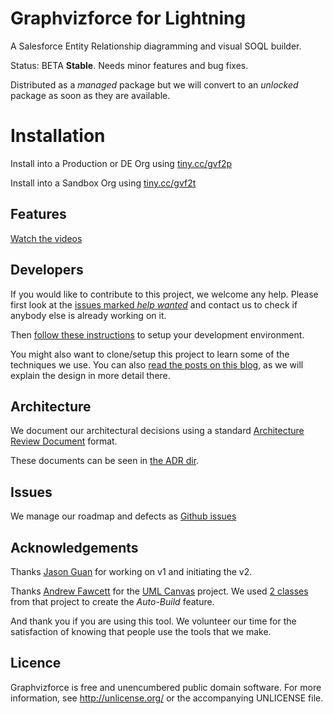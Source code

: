 # Graphvizforce for Lightning

A Salesforce Entity Relationship diagramming and visual SOQL builder.

Status: BETA **Stable**. Needs minor features and bug fixes.

Distributed as a *managed* package but we will convert to an *unlocked* package as soon as they are available.

# Installation

Install into a Production or DE Org using [tiny.cc/gvf2p](https://tiny.cc/gvf2p)

Install into a Sandbox Org using [tiny.cc/gvf2t](https://tiny.cc/gvf2t)

## Features

[Watch the videos](https://stevebuik.github.io/Graphvizforce-Lightning/)

## Developers

If you would like to contribute to this project, we welcome any help.
Please first look at the [issues marked *help wanted*](https://github.com/stevebuik/Graphvizforce-Lightning/issues) and contact us to check if anybody else is already working on it.

Then [follow these instructions](https://github.com/stevebuik/Graphvizforce-Lightning/tree/master/doc/development.md) to setup your development environment.

You might also want to clone/setup this project to learn some of the techniques we use.
You can also [read the posts on this blog](http://stevebuikhuizen.online), as we will explain the design in more detail there.

## Architecture

We document our architectural decisions using a standard [Architecture Review Document](http://thinkrelevance.com/blog/2011/11/15/documenting-architecture-decisions) format.

These documents can be seen in [the ADR dir](https://github.com/stevebuik/Graphvizforce-Lightning/tree/master/doc/ADR).

## Issues

We manage our roadmap and defects as [Github issues](https://github.com/stevebuik/Graphvizforce-Lightning/issues)

## Acknowledgements

Thanks [Jason Guan](https://www.linkedin.com/in/jason-guan-3463a939/) for working on v1 and initiating the v2.

Thanks [Andrew Fawcett](https://www.linkedin.com/in/andyfawcett/) for the [UML Canvas](https://github.com/afawcett/apex-umlcanvas) project. We used [2 classes](https://github.com/stevebuik/Graphvizforce-Lightning/blob/master/graphviz/main/default/classes/ToolingAPI.cls) from that project to create the *Auto-Build* feature.

And thank you if you are using this tool. We volunteer our time for the satisfaction of knowing that people use the tools that we make.

## Licence

Graphvizforce is free and unencumbered public domain software. For more information, see http://unlicense.org/ or the accompanying UNLICENSE file.